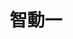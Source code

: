 ---
title: "智動一"
date: ""
weight: 1
draft: true
list:
- id: 1112B0001
  name: XXX
  video: cH9ytpF02gs
- id: 1112B0002
  name: YYY
  video: HuY-wGluWc0
- id: 1112B0003
  name: ZZZ
  video: vFXJ2ALRxxs
---